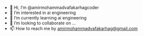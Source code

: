 - 👋 Hi, I’m @amirmohammadvafakarhagcoder
- 👀 I’m interested in ai engineering
- 🌱 I’m currently learning ai engineering
- 💞️ I’m looking to collaborate on ...
- 📫 How to reach me by amirmohammadvafakarhag@gmail.com

<!---
amirmohammadvafakarhagcoder/amirmohammadvafakarhagcoder is a ✨ special ✨ repository because its `README.md` (this file) appears on your GitHub profile.
You can click the Preview link to take a look at your changes.
--->
